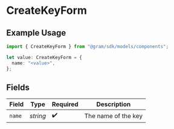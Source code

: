 # CreateKeyForm

## Example Usage

```typescript
import { CreateKeyForm } from "@gram/sdk/models/components";

let value: CreateKeyForm = {
  name: "<value>",
};
```

## Fields

| Field               | Type                | Required            | Description         |
| ------------------- | ------------------- | ------------------- | ------------------- |
| `name`              | *string*            | :heavy_check_mark:  | The name of the key |
